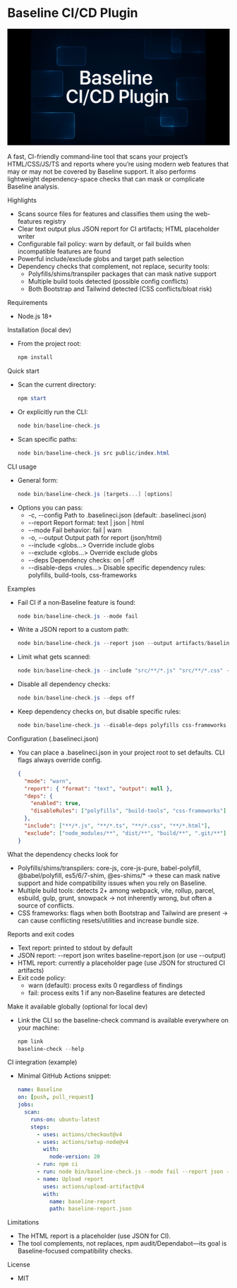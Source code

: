 # Baseline CI/CD Plugin

![Baseline CI/CD Plugin](assets/hero.jpg)

A fast, CI-friendly command‑line tool that scans your project’s HTML/CSS/JS/TS and reports where you’re using modern web features that may or may not be covered by Baseline support. It also performs lightweight dependency-space checks that can mask or complicate Baseline analysis.

Highlights
- Scans source files for features and classifies them using the web-features registry
- Clear text output plus JSON report for CI artifacts; HTML placeholder writer
- Configurable fail policy: warn by default, or fail builds when incompatible features are found
- Powerful include/exclude globs and target path selection
- Dependency checks that complement, not replace, security tools:
  - Polyfills/shims/transpiler packages that can mask native support
  - Multiple build tools detected (possible config conflicts)
  - Both Bootstrap and Tailwind detected (CSS conflicts/bloat risk)

Requirements
- Node.js 18+

Installation (local dev)
- From the project root:
  ```powershell path=null start=null
  npm install
  ```

Quick start
- Scan the current directory:
  ```powershell path=null start=null
  npm start
  ```
- Or explicitly run the CLI:
  ```powershell path=null start=null
  node bin/baseline-check.js
  ```
- Scan specific paths:
  ```powershell path=null start=null
  node bin/baseline-check.js src public/index.html
  ```

CLI usage
- General form:
  ```powershell path=null start=null
  node bin/baseline-check.js [targets...] [options]
  ```
- Options you can pass:
  - -c, --config <path>  Path to .baselineci.json (default: .baselineci.json)
  - --report <format>    Report format: text | json | html
  - --mode <mode>        Fail behavior: fail | warn
  - -o, --output <path>  Output path for report (json/html)
  - --include <globs...> Override include globs
  - --exclude <globs...> Override exclude globs
  - --deps <mode>        Dependency checks: on | off
  - --disable-deps <rules...> Disable specific dependency rules: polyfills, build-tools, css-frameworks

Examples
- Fail CI if a non‑Baseline feature is found:
  ```powershell path=null start=null
  node bin/baseline-check.js --mode fail
  ```
- Write a JSON report to a custom path:
  ```powershell path=null start=null
  node bin/baseline-check.js --report json --output artifacts/baseline.json
  ```
- Limit what gets scanned:
  ```powershell path=null start=null
  node bin/baseline-check.js --include "src/**/*.js" "src/**/*.css" --exclude "dist/**" "node_modules/**"
  ```
- Disable all dependency checks:
  ```powershell path=null start=null
  node bin/baseline-check.js --deps off
  ```
- Keep dependency checks on, but disable specific rules:
  ```powershell path=null start=null
  node bin/baseline-check.js --disable-deps polyfills css-frameworks
  ```

Configuration (.baselineci.json)
- You can place a .baselineci.json in your project root to set defaults. CLI flags always override config.
  ```json path=null start=null
  {
    "mode": "warn",
    "report": { "format": "text", "output": null },
    "deps": {
      "enabled": true,
      "disableRules": ["polyfills", "build-tools", "css-frameworks"]
    },
    "include": ["**/*.js", "**/*.ts", "**/*.css", "**/*.html"],
    "exclude": ["node_modules/**", "dist/**", "build/**", ".git/**"]
  }
  ```

What the dependency checks look for
- Polyfills/shims/transpilers: core-js, core-js-pure, babel-polyfill, @babel/polyfill, es5/6/7-shim, @es-shims/* → these can mask native support and hide compatibility issues when you rely on Baseline.
- Multiple build tools: detects 2+ among webpack, vite, rollup, parcel, esbuild, gulp, grunt, snowpack → not inherently wrong, but often a source of conflicts.
- CSS frameworks: flags when both Bootstrap and Tailwind are present → can cause conflicting resets/utilities and increase bundle size.

Reports and exit codes
- Text report: printed to stdout by default
- JSON report: --report json writes baseline-report.json (or use --output)
- HTML report: currently a placeholder page (use JSON for structured CI artifacts)
- Exit code policy:
  - warn (default): process exits 0 regardless of findings
  - fail: process exits 1 if any non‑Baseline features are detected

Make it available globally (optional for local dev)
- Link the CLI so the baseline-check command is available everywhere on your machine:
  ```powershell path=null start=null
  npm link
  baseline-check --help
  ```

CI integration (example)
- Minimal GitHub Actions snippet:
  ```yaml path=null start=null
  name: Baseline
  on: [push, pull_request]
  jobs:
    scan:
      runs-on: ubuntu-latest
      steps:
        - uses: actions/checkout@v4
        - uses: actions/setup-node@v4
          with:
            node-version: 20
        - run: npm ci
        - run: node bin/baseline-check.js --mode fail --report json --output baseline-report.json
        - name: Upload report
          uses: actions/upload-artifact@v4
          with:
            name: baseline-report
            path: baseline-report.json
  ```

Limitations
- The HTML report is a placeholder (use JSON for CI).
- The tool complements, not replaces, npm audit/Dependabot—its goal is Baseline-focused compatibility checks.


License
- MIT

